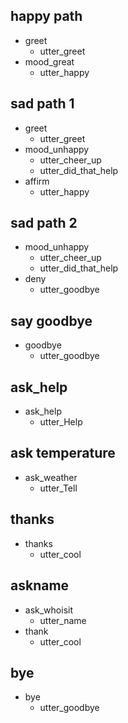 ## happy path
* greet
  - utter_greet
* mood_great
  - utter_happy

## sad path 1
* greet
  - utter_greet
* mood_unhappy
  - utter_cheer_up
  - utter_did_that_help
* affirm
  - utter_happy

## sad path 2
* mood_unhappy
  - utter_cheer_up
  - utter_did_that_help
* deny
  - utter_goodbye

## say goodbye
* goodbye
  - utter_goodbye

## ask_help
* ask_help
  - utter_Help

## ask temperature
* ask_weather
  - utter_Tell

## thanks
* thanks
  - utter_cool

## askname
* ask_whoisit
  - utter_name
* thank
  - utter_cool

## bye
* bye
  - utter_goodbye

